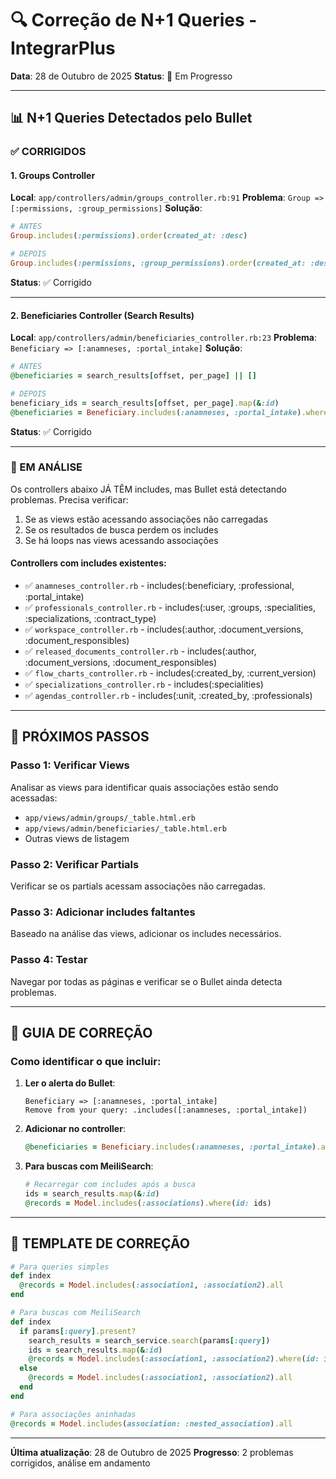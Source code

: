 # 🔍 Correção de N+1 Queries - IntegrarPlus

**Data**: 28 de Outubro de 2025
**Status**: 🔧 Em Progresso

---

## 📊 N+1 Queries Detectados pelo Bullet

### ✅ CORRIGIDOS

#### 1. Groups Controller
**Local**: `app/controllers/admin/groups_controller.rb:91`
**Problema**: `Group => [:permissions, :group_permissions]`
**Solução**:
```ruby
# ANTES
Group.includes(:permissions).order(created_at: :desc)

# DEPOIS
Group.includes(:permissions, :group_permissions).order(created_at: :desc)
```
**Status**: ✅ Corrigido

---

#### 2. Beneficiaries Controller (Search Results)
**Local**: `app/controllers/admin/beneficiaries_controller.rb:23`
**Problema**: `Beneficiary => [:anamneses, :portal_intake]`
**Solução**:
```ruby
# ANTES
@beneficiaries = search_results[offset, per_page] || []

# DEPOIS
beneficiary_ids = search_results[offset, per_page].map(&:id)
@beneficiaries = Beneficiary.includes(:anamneses, :portal_intake).where(id: beneficiary_ids)
```
**Status**: ✅ Corrigido

---

### 🔧 EM ANÁLISE

Os controllers abaixo JÁ TÊM includes, mas Bullet está detectando problemas.
Precisa verificar:
1. Se as views estão acessando associações não carregadas
2. Se os resultados de busca perdem os includes
3. Se há loops nas views acessando associações

#### Controllers com includes existentes:
- ✅ `anamneses_controller.rb` - includes(:beneficiary, :professional, :portal_intake)
- ✅ `professionals_controller.rb` - includes(:user, :groups, :specialities, :specializations, :contract_type)
- ✅ `workspace_controller.rb` - includes(:author, :document_versions, :document_responsibles)
- ✅ `released_documents_controller.rb` - includes(:author, :document_versions, :document_responsibles)
- ✅ `flow_charts_controller.rb` - includes(:created_by, :current_version)
- ✅ `specializations_controller.rb` - includes(:specialities)
- ✅ `agendas_controller.rb` - includes(:unit, :created_by, :professionals)

---

## 🎯 PRÓXIMOS PASSOS

### Passo 1: Verificar Views
Analisar as views para identificar quais associações estão sendo acessadas:
- `app/views/admin/groups/_table.html.erb`
- `app/views/admin/beneficiaries/_table.html.erb`
- Outras views de listagem

### Passo 2: Verificar Partials
Verificar se os partials acessam associações não carregadas.

### Passo 3: Adicionar includes faltantes
Baseado na análise das views, adicionar os includes necessários.

### Passo 4: Testar
Navegar por todas as páginas e verificar se o Bullet ainda detecta problemas.

---

## 📝 GUIA DE CORREÇÃO

### Como identificar o que incluir:

1. **Ler o alerta do Bullet**:
   ```
   Beneficiary => [:anamneses, :portal_intake]
   Remove from your query: .includes([:anamneses, :portal_intake])
   ```

2. **Adicionar no controller**:
   ```ruby
   @beneficiaries = Beneficiary.includes(:anamneses, :portal_intake).all
   ```

3. **Para buscas com MeiliSearch**:
   ```ruby
   # Recarregar com includes após a busca
   ids = search_results.map(&:id)
   @records = Model.includes(:associations).where(id: ids)
   ```

---

## 🔧 TEMPLATE DE CORREÇÃO

```ruby
# Para queries simples
def index
  @records = Model.includes(:association1, :association2).all
end

# Para buscas com MeiliSearch
def index
  if params[:query].present?
    search_results = search_service.search(params[:query])
    ids = search_results.map(&:id)
    @records = Model.includes(:association1, :association2).where(id: ids)
  else
    @records = Model.includes(:association1, :association2).all
  end
end

# Para associações aninhadas
@records = Model.includes(association: :nested_association).all
```

---

**Última atualização**: 28 de Outubro de 2025
**Progresso**: 2 problemas corrigidos, análise em andamento
